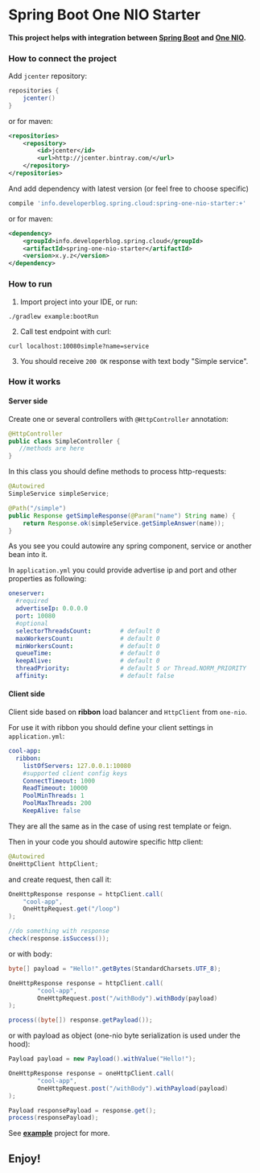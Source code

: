 # Spring Boot One NIO Starter

#### This project helps with integration between [Spring Boot](https://projects.spring.io/spring-boot/) and [One NIO](https://github.com/odnoklassniki/one-nio).

### How to connect the project

Add `jcenter` repository:
```groovy
repositories {
    jcenter()
}
```

or for maven:
```xml
<repositories>
    <repository>
        <id>jcenter</id>
        <url>http://jcenter.bintray.com/</url>
    </repository>
</repositories>
```

And add dependency with latest version (or feel free to choose specific)
```groovy
compile 'info.developerblog.spring.cloud:spring-one-nio-starter:+'
```

or for maven:
```xml
<dependency>
    <groupId>info.developerblog.spring.cloud</groupId>
    <artifactId>spring-one-nio-starter</artifactId>
    <version>x.y.z</version>
</dependency>
```

### How to run

1. Import project into your IDE, or run:

```
./gradlew example:bootRun
```

2. Call test endpoint with curl:

```
curl localhost:10080simple?name=service
```

3. You should receive `200 OK` response with text body "Simple service".

### How it works

#### Server side

Create one or several controllers with `@HttpController` annotation:
```java
@HttpController
public class SimpleController {
   //methods are here
}
```

In this class you should define methods to process http-requests:
```java
@Autowired
SimpleService simpleService;

@Path("/simple")
public Response getSimpleResponse(@Param("name") String name) {
    return Response.ok(simpleService.getSimpleAnswer(name));
}
```

As you see you could autowire any spring component, service or another bean into it.

In `application.yml` you could provide advertise ip and port and other properties as following:
```yaml
oneserver:
  #required
  advertiseIp: 0.0.0.0
  port: 10080
  #optional
  selectorThreadsCount:        # default 0
  maxWorkersCount:             # default 0
  minWorkersCount:             # default 0
  queueTime:                   # default 0 
  keepAlive:                   # default 0
  threadPriority:              # default 5 or Thread.NORM_PRIORITY
  affinity:                    # default false
```

#### Client side

Client side based on **ribbon** load balancer and `HttpClient` from `one-nio`.

For use it with ribbon you should define your client settings in `application.yml`:
```yaml
cool-app:
  ribbon:
    listOfServers: 127.0.0.1:10080
    #supported client config keys
    ConnectTimeout: 1000
    ReadTimeout: 10000
    PoolMinThreads: 1
    PoolMaxThreads: 200
    KeepAlive: false
```

They are all the same as in the case of using rest template or feign.

Then in your code you should autowire specific http client:
```java
@Autowired
OneHttpClient httpClient;
```

and create request, then call it:
```java
OneHttpResponse response = httpClient.call(
	"cool-app",
	OneHttpRequest.get("/loop")
);

//do something with response
check(response.isSuccess());
```

or with body:
```java
byte[] payload = "Hello!".getBytes(StandardCharsets.UTF_8);

OneHttpResponse response = httpClient.call(
        "cool-app",
        OneHttpRequest.post("/withBody").withBody(payload)
);

process((byte[]) response.getPayload());
```

or with payload as object (one-nio byte serialization is used under the hood):
```java
Payload payload = new Payload().withValue("Hello!");

OneHttpResponse response = oneHttpClient.call(
        "cool-app",
        OneHttpRequest.post("/withBody").withPayload(payload)
);

Payload responsePayload = response.get();
process(responsePayload);
```

See **[example](https://github.com/aatarasoff/spring-one-nio/tree/master/example)** project for more.

## Enjoy!
